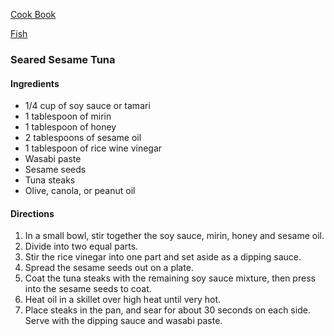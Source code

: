 [Cook Book]()  

[Fish]()

### Seared Sesame Tuna  

#### Ingredients

* 1/4 cup of soy sauce or tamari  
* 1 tablespoon of mirin  
* 1 tablespoon of honey  
* 2 tablespoons of sesame oil  
* 1 tablespoon of rice wine vinegar  
* Wasabi paste  
* Sesame seeds  
* Tuna steaks  
* Olive, canola, or peanut oil  

#### Directions

1. In a small bowl, stir together the soy sauce, mirin, honey and sesame oil.   
2. Divide into two equal parts.   
3. Stir the rice vinegar into one part and set aside as a dipping sauce.  
4. Spread the sesame seeds out on a plate.   
5. Coat the tuna steaks with the remaining soy sauce mixture, then press into the sesame seeds to coat.  
6. Heat oil in a skillet over high heat until very hot.   
7. Place steaks in the pan, and sear for about 30 seconds on each side. Serve with the dipping sauce and wasabi paste.  
